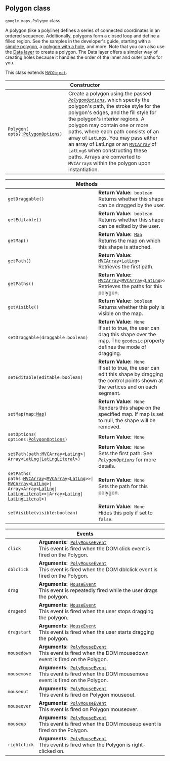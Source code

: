 <h2 id="Polygon"> Polygon class </h2><p>
<code><span itemprop="path">google.maps</span>.<span itemprop="name">Polygon</span></code>
class
</p><p>A polygon (like a polyline) defines a series of connected coordinates in an ordered sequence. Additionally, polygons form a closed loop and define a filled region. See the samples in the developer's guide, starting with a <a href="https://developers.google.com/maps/documentation/javascript/examples/polygon-simple">simple polygon</a>, a <a href="https://developers.google.com/maps/documentation/javascript/examples/polygon-hole">polygon with a hole</a>, and more. Note that you can also use the <a href="https://github.com/amenadiel/google-maps-documentation/blob/master/docs/Data.Polygon.md">Data layer</a> to create a polygon. The Data layer offers a simpler way of creating holes because it handles the order of the inner and outer paths for you.</p><p>This class extends
<code><a href="https://github.com/amenadiel/google-maps-documentation/blob/master/docs/MVCObject.md">MVCObject</a></code>.
</p><div class="devsite-table-wrapper"><table class="constructors responsive" summary="class Polygon - Constructor">
<thead>
<tr><th colspan="2">Constructor</th>
</tr></thead>
<tbody>
<tr>
<td><code><span>Polygon(<wbr>opts?:</span><a href="https://github.com/amenadiel/google-maps-documentation/blob/master/docs/PolygonOptions.md"><span>PolygonOptions</span></a><span>)</span></code></td>
<td>Create a polygon using the passed <code><em><a href="https://github.com/amenadiel/google-maps-documentation/blob/master/docs/PolygonOptions.md"><span>PolygonOptions</span></a></em></code>, which specify the polygon's path, the stroke style for the polygon's edges, and the fill style for the polygon's interior regions. A polygon may contain one or more paths, where each path consists of an array of <code><span>LatLng</span></code>s. You may pass either an array of LatLngs or an <code><a href="https://github.com/amenadiel/google-maps-documentation/blob/master/docs/MVCArray.md"><span>MVCArray</span></a></code> of <code><span>LatLng</span></code>s when constructing these paths. Arrays are converted to <code><span>MVCArray</span></code>s within the polygon upon instantiation.</td>
</tr>
</tbody>
</table></div><div class="devsite-table-wrapper"><table class="methods responsive" summary="class Polygon - Methods">
<thead>
<tr><th colspan="2">Methods</th>
</tr></thead>
<tbody>
<tr>
<td><code><span>getDraggable()</span></code></td>
<td><div><strong>Return Value:</strong>&nbsp; <code>boolean</code></div>
<div class="desc">Returns whether this shape can be dragged by the user.</div></td>
</tr>
<tr>
<td><code><span>getEditable()</span></code></td>
<td><div><strong>Return Value:</strong>&nbsp; <code>boolean</code></div>
<div class="desc">Returns whether this shape can be edited by the user.</div></td>
</tr>
<tr>
<td><code><span>getMap()</span></code></td>
<td><div><strong>Return Value:</strong>&nbsp; <code><a href="https://github.com/amenadiel/google-maps-documentation/blob/master/docs/Map.md">Map</a></code></div>
<div class="desc">Returns the map on which this shape is attached.</div></td>
</tr>
<tr>
<td><code><span>getPath()</span></code></td>
<td><div><strong>Return Value:</strong>&nbsp; <code><a href="https://github.com/amenadiel/google-maps-documentation/blob/master/docs/MVCArray.md">MVCArray</a>&lt;<a href="https://github.com/amenadiel/google-maps-documentation/blob/master/docs/LatLng.md">LatLng</a>&gt;</code></div>
<div class="desc">Retrieves the first path.</div></td>
</tr>
<tr>
<td><code><span>getPaths()</span></code></td>
<td><div><strong>Return Value:</strong>&nbsp; <code><a href="https://github.com/amenadiel/google-maps-documentation/blob/master/docs/MVCArray.md">MVCArray</a>&lt;<a href="https://github.com/amenadiel/google-maps-documentation/blob/master/docs/MVCArray.md">MVCArray</a>&lt;<a href="https://github.com/amenadiel/google-maps-documentation/blob/master/docs/LatLng.md">LatLng</a>&gt;&gt;</code></div>
<div class="desc">Retrieves the paths for this polygon.</div></td>
</tr>
<tr>
<td><code><span>getVisible()</span></code></td>
<td><div><strong>Return Value:</strong>&nbsp; <code>boolean</code></div>
<div class="desc">Returns whether this poly is visible on the map.</div></td>
</tr>
<tr>
<td><code><span>setDraggable(<wbr>draggable:boolean)</span></code></td>
<td><div><strong>Return Value:</strong>&nbsp; <code>None</code></div>
<div class="desc">If set to true, the user can drag this shape over the map. The <code>geodesic</code> property defines the mode of dragging.</div></td>
</tr>
<tr>
<td><code><span>setEditable(<wbr>editable:boolean)</span></code></td>
<td><div><strong>Return Value:</strong>&nbsp; <code>None</code></div>
<div class="desc">If set to true, the user can edit this shape by dragging the control points shown at the vertices and on each segment.</div></td>
</tr>
<tr>
<td><code><span>setMap(<wbr>map:</span><a href="https://github.com/amenadiel/google-maps-documentation/blob/master/docs/Map.md"><span>Map</span></a><span>)</span></code></td>
<td><div><strong>Return Value:</strong>&nbsp; <code>None</code></div>
<div class="desc">Renders this shape on the specified map. If map is set to null, the shape will be removed.</div></td>
</tr>
<tr>
<td><code><span>setOptions(<wbr>options:</span><a href="https://github.com/amenadiel/google-maps-documentation/blob/master/docs/PolygonOptions.md"><span>PolygonOptions</span></a><span>)</span></code></td>
<td><div><strong>Return Value:</strong>&nbsp; <code>None</code></div>
<div class="desc"></div></td>
</tr>
<tr>
<td><code><span>setPath(<wbr>path:</span><a href="https://github.com/amenadiel/google-maps-documentation/blob/master/docs/MVCArray.md"><span>MVCArray</span></a><span>&lt;</span><a href="https://github.com/amenadiel/google-maps-documentation/blob/master/docs/LatLng.md"><span>LatLng</span></a><span>&gt;|<wbr>Array&lt;</span><a href="https://github.com/amenadiel/google-maps-documentation/blob/master/docs/LatLng.md"><span>LatLng</span></a><span>|<wbr></span><a href="https://github.com/amenadiel/google-maps-documentation/blob/master/docs/LatLngLiteral.md"><span>LatLngLiteral</span></a><span>&gt;)</span></code></td>
<td><div><strong>Return Value:</strong>&nbsp; <code>None</code></div>
<div class="desc">Sets the first path. See <em><code><a href="https://github.com/amenadiel/google-maps-documentation/blob/master/docs/PolygonOptions.md">PolygonOptions</a></code></em> for more details.</div></td>
</tr>
<tr>
<td><code><span>setPaths(<wbr>paths:</span><a href="https://github.com/amenadiel/google-maps-documentation/blob/master/docs/MVCArray.md"><span>MVCArray</span></a><span>&lt;</span><a href="https://github.com/amenadiel/google-maps-documentation/blob/master/docs/MVCArray.md"><span>MVCArray</span></a><span>&lt;</span><a href="https://github.com/amenadiel/google-maps-documentation/blob/master/docs/LatLng.md"><span>LatLng</span></a><span>&gt;&gt;|<wbr></span><a href="https://github.com/amenadiel/google-maps-documentation/blob/master/docs/MVCArray.md"><span>MVCArray</span></a><span>&lt;</span><a href="https://github.com/amenadiel/google-maps-documentation/blob/master/docs/LatLng.md"><span>LatLng</span></a><span>&gt;|<wbr>Array&lt;Array&lt;</span><a href="https://github.com/amenadiel/google-maps-documentation/blob/master/docs/LatLng.md"><span>LatLng</span></a><span>|<wbr></span><a href="https://github.com/amenadiel/google-maps-documentation/blob/master/docs/LatLngLiteral.md"><span>LatLngLiteral</span></a><span>&gt;&gt;|<wbr>Array&lt;</span><a href="https://github.com/amenadiel/google-maps-documentation/blob/master/docs/LatLng.md"><span>LatLng</span></a><span>|<wbr></span><a href="https://github.com/amenadiel/google-maps-documentation/blob/master/docs/LatLngLiteral.md"><span>LatLngLiteral</span></a><span>&gt;)</span></code></td>
<td><div><strong>Return Value:</strong>&nbsp; <code>None</code></div>
<div class="desc">Sets the path for this polygon.</div></td>
</tr>
<tr>
<td><code><span>setVisible(<wbr>visible:boolean)</span></code></td>
<td><div><strong>Return Value:</strong>&nbsp; <code>None</code></div>
<div class="desc">Hides this poly if set to <code>false</code>.</div></td>
</tr>
</tbody>
</table></div><div class="devsite-table-wrapper"><table class="details responsive" summary="class Polygon - Events">
<thead>
<tr><th colspan="2">Events</th>
</tr></thead>
<tbody>
<tr>
<td><code><span>click</span></code></td>
<td><div><strong>Arguments:</strong>&nbsp; <code><a href="https://github.com/amenadiel/google-maps-documentation/blob/master/docs/PolyMouseEvent.md">PolyMouseEvent</a></code></div>
<div class="desc">This event is fired when the DOM click event is fired on the Polygon.</div></td>
</tr>
<tr>
<td><code><span>dblclick</span></code></td>
<td><div><strong>Arguments:</strong>&nbsp; <code><a href="https://github.com/amenadiel/google-maps-documentation/blob/master/docs/PolyMouseEvent.md">PolyMouseEvent</a></code></div>
<div class="desc">This event is fired when the DOM dblclick event is fired on the Polygon.</div></td>
</tr>
<tr>
<td><code><span>drag</span></code></td>
<td><div><strong>Arguments:</strong>&nbsp; <code><a href="https://github.com/amenadiel/google-maps-documentation/blob/master/docs/MouseEvent.md">MouseEvent</a></code></div>
<div class="desc">This event is repeatedly fired while the user drags the polygon.</div></td>
</tr>
<tr>
<td><code><span>dragend</span></code></td>
<td><div><strong>Arguments:</strong>&nbsp; <code><a href="https://github.com/amenadiel/google-maps-documentation/blob/master/docs/MouseEvent.md">MouseEvent</a></code></div>
<div class="desc">This event is fired when the user stops dragging the polygon.</div></td>
</tr>
<tr>
<td><code><span>dragstart</span></code></td>
<td><div><strong>Arguments:</strong>&nbsp; <code><a href="https://github.com/amenadiel/google-maps-documentation/blob/master/docs/MouseEvent.md">MouseEvent</a></code></div>
<div class="desc">This event is fired when the user starts dragging the polygon.</div></td>
</tr>
<tr>
<td><code><span>mousedown</span></code></td>
<td><div><strong>Arguments:</strong>&nbsp; <code><a href="https://github.com/amenadiel/google-maps-documentation/blob/master/docs/PolyMouseEvent.md">PolyMouseEvent</a></code></div>
<div class="desc">This event is fired when the DOM mousedown event is fired on the Polygon.</div></td>
</tr>
<tr>
<td><code><span>mousemove</span></code></td>
<td><div><strong>Arguments:</strong>&nbsp; <code><a href="https://github.com/amenadiel/google-maps-documentation/blob/master/docs/PolyMouseEvent.md">PolyMouseEvent</a></code></div>
<div class="desc">This event is fired when the DOM mousemove event is fired on the Polygon.</div></td>
</tr>
<tr>
<td><code><span>mouseout</span></code></td>
<td><div><strong>Arguments:</strong>&nbsp; <code><a href="https://github.com/amenadiel/google-maps-documentation/blob/master/docs/PolyMouseEvent.md">PolyMouseEvent</a></code></div>
<div class="desc">This event is fired on Polygon mouseout.</div></td>
</tr>
<tr>
<td><code><span>mouseover</span></code></td>
<td><div><strong>Arguments:</strong>&nbsp; <code><a href="https://github.com/amenadiel/google-maps-documentation/blob/master/docs/PolyMouseEvent.md">PolyMouseEvent</a></code></div>
<div class="desc">This event is fired on Polygon mouseover.</div></td>
</tr>
<tr>
<td><code><span>mouseup</span></code></td>
<td><div><strong>Arguments:</strong>&nbsp; <code><a href="https://github.com/amenadiel/google-maps-documentation/blob/master/docs/PolyMouseEvent.md">PolyMouseEvent</a></code></div>
<div class="desc">This event is fired when the DOM mouseup event is fired on the Polygon.</div></td>
</tr>
<tr>
<td><code><span>rightclick</span></code></td>
<td><div><strong>Arguments:</strong>&nbsp; <code><a href="https://github.com/amenadiel/google-maps-documentation/blob/master/docs/PolyMouseEvent.md">PolyMouseEvent</a></code></div>
<div class="desc">This event is fired when the Polygon is right-clicked on.</div></td>
</tr>
</tbody>
</table></div>